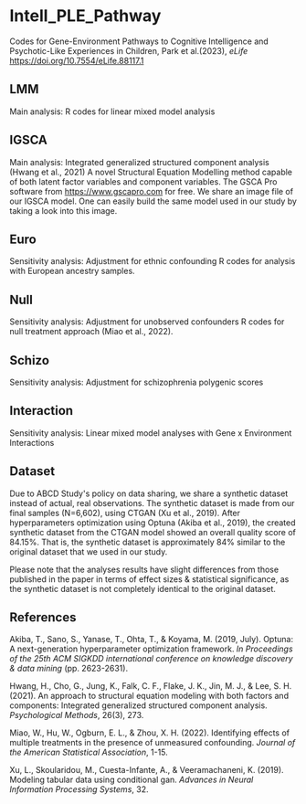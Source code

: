 # Intell_PLE_Pathway
Codes for Gene-Environment Pathways to Cognitive Intelligence and Psychotic-Like Experiences in Children, Park et al.(2023), _eLife_
https://doi.org/10.7554/eLife.88117.1


## LMM
Main analysis: R codes for linear mixed model analysis


## IGSCA
Main analysis: Integrated generalized structured component analysis (Hwang et al., 2021)
A novel Structural Equation Modelling method capable of both latent factor variables and component variables. 
The GSCA Pro software from https://www.gscapro.com for free.
We share an image file of our IGSCA model.
One can easily build the same model used in our study by taking a look into this image.


## Euro
Sensitivity analysis: Adjustment for ethnic confounding
R codes for analysis with European ancestry samples.


## Null
Sensitivity analysis: Adjustment for unobserved confounders
R codes for null treatment approach (Miao et al., 2022). 


## Schizo
Sensitivity analysis: Adjustment for schizophrenia polygenic scores


## Interaction
Sensitivity analysis: Linear mixed model analyses with Gene x Environment Interactions


## Dataset
Due to ABCD Study's policy on data sharing, we share a synthetic dataset instead of actual, real observations.
The synthetic dataset is made from our final samples (N=6,602), using CTGAN (Xu et al., 2019).
After hyperparameters optimization using Optuna (Akiba et al., 2019), the created synthetic dataset from the CTGAN model showed an overall quality score of 84.15%.
That is, the synthetic dataset is approximately 84% similar to the original dataset that we used in our study.

Please note that the analyses results have slight differences from those published in the paper in terms of effect sizes & statistical significance, as the synthetic dataset is not completely identical to the original dataset.


## References
Akiba, T., Sano, S., Yanase, T., Ohta, T., & Koyama, M. (2019, July). Optuna: A next-generation hyperparameter optimization framework. _In Proceedings of the 25th ACM SIGKDD international conference on knowledge discovery & data mining_ (pp. 2623-2631).

Hwang, H., Cho, G., Jung, K., Falk, C. F., Flake, J. K., Jin, M. J., & Lee, S. H. (2021). An approach to structural equation modeling with both factors and components: Integrated generalized structured component analysis. _Psychological Methods_, 26(3), 273.

Miao, W., Hu, W., Ogburn, E. L., & Zhou, X. H. (2022). Identifying effects of multiple treatments in the presence of unmeasured confounding. _Journal of the American Statistical Association_, 1-15.

Xu, L., Skoularidou, M., Cuesta-Infante, A., & Veeramachaneni, K. (2019). Modeling tabular data using conditional gan. _Advances in Neural Information Processing Systems_, 32.
